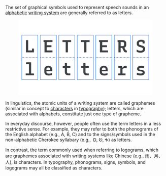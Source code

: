 The set of graphical symbols used to represent speech sounds in an [alphabetic](/glossary/alphabet) [writing system](/glossary/script_writing_system) are generally referred to as letters. 

<figure>

![The word “letters” set in both uppercase and lowercase, with the two cases of each letter linked together by a bounding box to signify that they are the same letter despite their different appearances.](images/thumbnail.svg)

</figure>

In linguistics, the atomic units of a writing system are called graphemes (similar in concept to [characters](/glossary/character) in [typography](/glossary/typography)); letters, which are associated with alphabets, constitute just one type of grapheme. 
 
In everyday discourse, however, people often use the term letters in a less restrictive sense. For example, they may refer to both the phonograms of the English alphabet (e.g., A, B, C) and to the signs/symbols used in the non-alphabetic Cherokee syllabary (e.g., ​​ Ꭰ, Ꭷ, Ꭽ) as letters. 

In contrast, the term commonly used when referring to logograms, which are graphemes associated with writing systems like Chinese (e.g., 雨、月、人), is characters. In typography, phonograms, signs, symbols, and logograms may all be classified as characters.